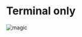 # Terminal only

![magic](https://github.com/Zandarn/gif-to-ascii/assets/1221232/a2cfefaf-b4d8-4f66-bc7b-958b55d10479)
